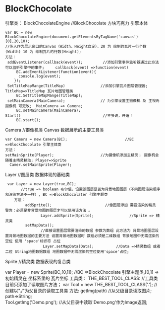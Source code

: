 # BlockChocolate
引擎类：
BlockChocolateEngine                               //BlockChocolate 方块巧克力 引擎本体
 
    var BC = new BlockChocolateEngine(document.getElementsByTagName('canvas')[0],20,10); 
    //传入作为展示窗口的Canvas（Width，Height自定），20 为 绘制的瓦片一行个数(Width) 10 为 绘制瓦片的行数(Height);
    方法：
     addEventListener(callback(event));         //添加引擎事件监听器通过此方法可以监听引擎中的事件;     callback(event) =>function(event)
         BC.addEventListener(function(event){
          console.log(event);
        });
     SetTitleMapMange(TitleMap)                //添加引擎瓦片图层管理器;       TitleMap=>TitleMap 瓦片地图管理类
         BC.SetTitleMapMange(TitleMap);
     setMainCamera(MainCamera);                // 为引擎设置主摄像机 及 主视角摄像机 可更改;  MainCamera => Camera;
         BC.setMainCamera(MainCamera);
    Start()                                     //不多说，开造！
         BC.start();
Camera                                             //摄像机类 Canvas 数据展示的主要工具类 

    var Camera = new Camera(BC);                          //BC =>BlockChocolate 引擎主体类
    方法：
    setMainSprite(Player);                     //为摄像机添加主精灵； 摄像机会随着主精灵移动; Player=>Sprite
      Camer.setMainSprite(Player);

Layer                                           //图层类 数据体现的基础类

     var Layer = new Layer(true,BC);  
           //true => boolean 布尔值，设置该图层是否为背景地图图层（不同图层渲染顺序和渲染方法不一样）, BC =>BlockChocolater 引擎主题类 
        方法：
             addSprite();                        //像图层添加 需要渲染的精灵 警告：必须是非背景地图的图层才可以使用该方法 。
                    Layer.addSprite(Sprite);                //Sprite => 精灵类
             setMapData();                      
                    //直接设置图层需要渲染的数据 参数为数组 此方法为 背景地图图层设置背景地图数据的主要方法 设置背景地图数据时 数组必须是二维数组 背景地图中无需渲染的 空位 使用 'space'标识符 占位    
                     Layer.setMapData(Data);          //Data =>精灵数组 或者二位 String地图数据数组 地图数据中无需渲染的空位使用'space'占位;                                
Sprite                                            //精灵类 数据表现的复合类
  
  var Player = new Sprite(BC,[0,1]);             //BC =>BlockChocolate 引擎主题类,[0,1] =>初始精灵在 坐标系里的 瓦片坐标
工具类：
THE_BEST_TOOL_CLASS:                               //工具类 目前只添加了读取图片方法；
            var Tool = new THE_BEST_TOOL_CLASS('.'); //创建以"./"为父目录的读取工具类
       方法:
        getImg(path)                              //从父级目录读取图片;   path=>String;     
            Tool.getImg('Demo.png');                 //从父目录中读取'Demo.png'作为Image返回;     
